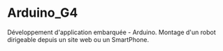 # Arduino_G4
Développement d'application embarquée - Arduino. Montage d'un robot dirigeable depuis un site web ou un SmartPhone.

